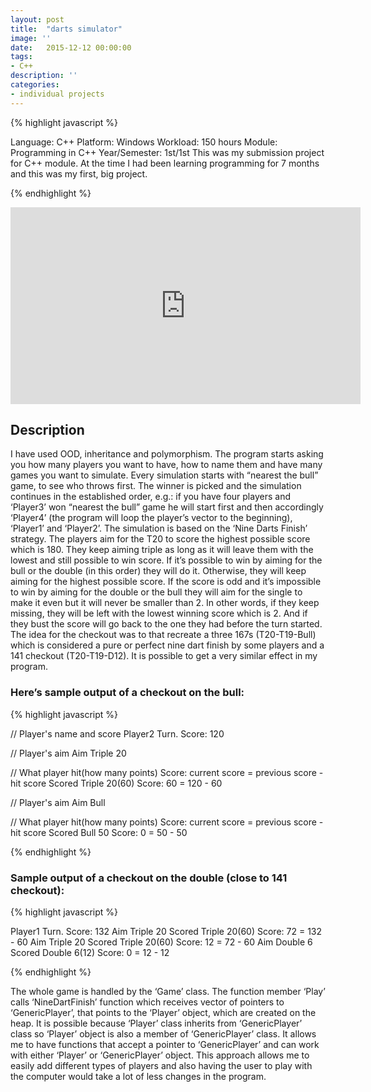 ```yaml
---
layout: post
title:  "darts simulator"
image: ''
date:   2015-12-12 00:00:00
tags:
- C++
description: ''
categories:
- individual projects
---
```


{% highlight javascript %}

Language: C++
Platform: Windows
Workload: 150 hours
Module: Programming in C++
Year/Semester: 1st/1st
​​This was my submission project for C++ module. 
At the time I had been learning programming for 7 months and this was my first, big project.

{% endhighlight %}

<!-- BUTTONS -->
<center>
<body>



<!-- Place this tag in your head or just before your close body tag. -->
<script async defer src="https://buttons.github.io/buttons.js"></script>

</body>
</center>

<center>
<iframe width="560" height="315" src="https://www.youtube.com/embed/8uQ6leX4g8c" frameborder="0" allow="accelerometer; autoplay; encrypted-media; gyroscope; picture-in-picture" allowfullscreen></iframe>
</center>

## Description

I have used OOD, inheritance and polymorphism. The program starts asking you how many players you want to have, how to name them and have many games you want to simulate. Every simulation starts with “nearest the bull” game, to see who throws first. The winner is picked and the simulation continues in the established order, e.g.: if you have four players and ‘Player3’ won “nearest the bull” game he will start first and then accordingly ‘Player4’ (the program will loop the player’s vector to the beginning), ‘Player1’ and ‘Player2’. The simulation is based on the ‘Nine Darts Finish’ strategy. The players aim for the T20 to score the highest possible score which is 180. They keep aiming triple as long as it will leave them with the lowest and still possible to win score.  If it’s possible to win by aiming for the bull or the double (in this order) they will do it. Otherwise, they will keep aiming for the highest possible score. If the score is odd and it’s impossible to win by aiming for the double or the bull they will aim for the single to make it even but it will never be smaller than 2. In other words, if they keep missing, they will be left with the lowest winning score which is 2.  And if they bust the score will go back to the one they had before the turn started. The idea for the checkout was to that recreate a three 167s (T20-T19-Bull) which is considered a pure or perfect nine dart finish by some players and a 141 checkout (T20-T19-D12). It is possible to get a very similar effect in my program.

### Here’s sample output of a checkout on the bull:

{% highlight javascript %}

// Player's name and score
Player2 Turn. Score: 120

// Player's aim
Aim Triple 20

// What player hit(how many points) Score: current score = previous score - hit score
Scored Triple 20(60) Score: 60 = 120 - 60

// Player's aim
Aim Bull

// What player hit(how many points) Score: current score = previous score - hit score
Scored Bull 50 Score: 0 = 50 - 50           

{% endhighlight %}

### Sample output of a checkout on the double (close to 141 checkout):

{% highlight javascript %}

Player1 Turn. Score: 132
Aim Triple 20
Scored Triple 20(60) Score: 72 = 132 - 60
Aim Triple 20
Scored Triple 20(60) Score: 12 = 72 - 60
Aim Double 6
Scored Double 6(12) Score: 0 = 12 - 12

{% endhighlight %}

​The whole game is handled by the ‘Game’ class. The function member ‘Play’ calls ‘NineDartFinish’ function which receives vector of pointers to ‘GenericPlayer’, that points to the ‘Player’ object, which are created on the heap. It is possible because ‘Player’ class inherits from ‘GenericPlayer’ class so ‘Player’ object is also a member of ‘GenericPlayer’ class. It allows me to have functions that accept a pointer to ‘GenericPlayer’ and can work with either ‘Player’ or ‘GenericPlayer’ object. This approach allows me to easily add different types of players and also having the user to play with the computer would take a lot of less changes in the program.